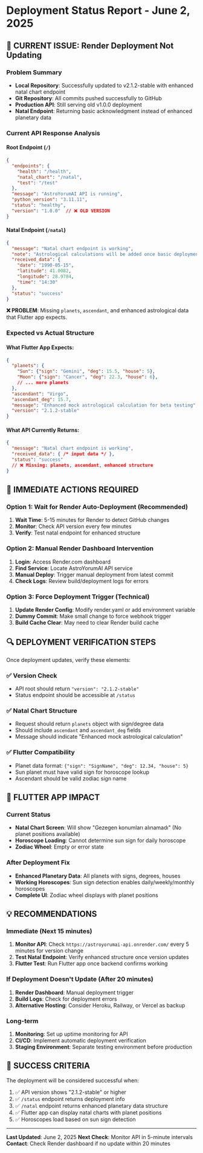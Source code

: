# Deployment Status Report - June 2, 2025

## 🚨 CURRENT ISSUE: Render Deployment Not Updating

### Problem Summary
- **Local Repository**: Successfully updated to v2.1.2-stable with enhanced natal chart endpoint
- **Git Repository**: All commits pushed successfully to GitHub
- **Production API**: Still serving old v1.0.0 deployment
- **Natal Endpoint**: Returning basic acknowledgment instead of enhanced planetary data

### Current API Response Analysis

#### Root Endpoint (`/`)
```json
{
  "endpoints": {
    "health": "/health",
    "natal_chart": "/natal", 
    "test": "/test"
  },
  "message": "AstroYorumAI API is running",
  "python_version": "3.11.11",
  "status": "healthy", 
  "version": "1.0.0"  // ❌ OLD VERSION
}
```

#### Natal Endpoint (`/natal`)
```json
{
  "message": "Natal chart endpoint is working",
  "note": "Astrological calculations will be added once basic deployment is confirmed",
  "received_data": {
    "date": "1990-05-15",
    "latitude": 41.0082,
    "longitude": 28.9784,
    "time": "14:30"
  },
  "status": "success"
}
```

**❌ PROBLEM**: Missing `planets`, `ascendant`, and enhanced astrological data that Flutter app expects.

### Expected vs Actual Structure

#### What Flutter App Expects:
```json
{
  "planets": {
    "Sun": {"sign": "Gemini", "deg": 15.5, "house": 5},
    "Moon": {"sign": "Cancer", "deg": 22.3, "house": 6},
    // ... more planets
  },
  "ascendant": "Virgo",
  "ascendant_deg": 15.7,
  "message": "Enhanced mock astrological calculation for beta testing",
  "version": "2.1.2-stable"
}
```

#### What API Currently Returns:
```json
{
  "message": "Natal chart endpoint is working",
  "received_data": { /* input data */ },
  "status": "success"
  // ❌ Missing: planets, ascendant, enhanced structure
}
```

## 🎯 IMMEDIATE ACTIONS REQUIRED

### Option 1: Wait for Render Auto-Deployment (Recommended)
1. **Wait Time**: 5-15 minutes for Render to detect GitHub changes
2. **Monitor**: Check API version every few minutes
3. **Verify**: Test natal endpoint for enhanced structure

### Option 2: Manual Render Dashboard Intervention
1. **Login**: Access Render.com dashboard
2. **Find Service**: Locate AstroYorumAI API service
3. **Manual Deploy**: Trigger manual deployment from latest commit
4. **Check Logs**: Review build/deployment logs for errors

### Option 3: Force Deployment Trigger (Technical)
1. **Update Render Config**: Modify render.yaml or add environment variable
2. **Dummy Commit**: Make small change to force webhook trigger
3. **Build Cache Clear**: May need to clear Render build cache

## 🔍 DEPLOYMENT VERIFICATION STEPS

Once deployment updates, verify these elements:

### ✅ Version Check
- API root should return `"version": "2.1.2-stable"`
- Status endpoint should be accessible at `/status`

### ✅ Natal Chart Structure
- Request should return `planets` object with sign/degree data
- Should include `ascendant` and `ascendant_deg` fields
- Message should indicate "Enhanced mock astrological calculation"

### ✅ Flutter Compatibility
- Planet data format: `{"sign": "SignName", "deg": 12.34, "house": 5}`
- Sun planet must have valid sign for horoscope lookup
- Ascendant should be valid zodiac sign name

## 📱 FLUTTER APP IMPACT

### Current Status
- **Natal Chart Screen**: Will show "Gezegen konumları alınamadı" (No planet positions available)
- **Horoscope Loading**: Cannot determine sun sign for daily horoscope
- **Zodiac Wheel**: Empty or error state

### After Deployment Fix
- **Enhanced Planetary Data**: All planets with signs, degrees, houses
- **Working Horoscopes**: Sun sign detection enables daily/weekly/monthly horoscopes
- **Complete UI**: Zodiac wheel displays with planet positions

## 💡 RECOMMENDATIONS

### Immediate (Next 15 minutes)
1. **Monitor API**: Check `https://astroyorumai-api.onrender.com/` every 5 minutes for version change
2. **Test Natal Endpoint**: Verify enhanced structure once version updates
3. **Flutter Test**: Run Flutter app once backend confirms working

### If Deployment Doesn't Update (After 20 minutes)
1. **Render Dashboard**: Manual deployment trigger
2. **Build Logs**: Check for deployment errors
3. **Alternative Hosting**: Consider Heroku, Railway, or Vercel as backup

### Long-term
1. **Monitoring**: Set up uptime monitoring for API
2. **CI/CD**: Implement automatic deployment verification
3. **Staging Environment**: Separate testing environment before production

## 🚀 SUCCESS CRITERIA

The deployment will be considered successful when:

1. ✅ API version shows "2.1.2-stable" or higher
2. ✅ `/status` endpoint returns deployment info
3. ✅ `/natal` endpoint returns enhanced planetary data structure
4. ✅ Flutter app can display natal charts with planet positions
5. ✅ Horoscopes load based on sun sign detection

---

**Last Updated**: June 2, 2025
**Next Check**: Monitor API in 5-minute intervals
**Contact**: Check Render dashboard if no update within 20 minutes
